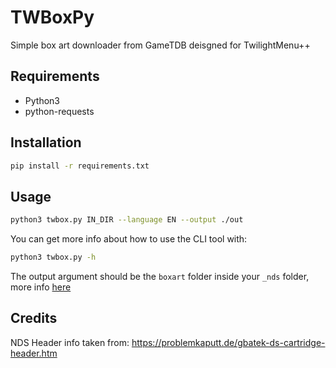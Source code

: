 # TWBoxPy
Simple box art downloader from GameTDB deisgned for TwilightMenu++

## Requirements
* Python3
* python-requests

## Installation
```bash
pip install -r requirements.txt
```

## Usage
```bash
python3 twbox.py IN_DIR --language EN --output ./out
```

You can get more info about how to use the CLI tool with:
```bash
python3 twbox.py -h
```

The output argument should be the `boxart` folder inside your `_nds` folder, more info [here](https://wiki.ds-homebrew.com/twilightmenu/how-to-get-box-art)

## Credits
NDS Header info taken from: https://problemkaputt.de/gbatek-ds-cartridge-header.htm
